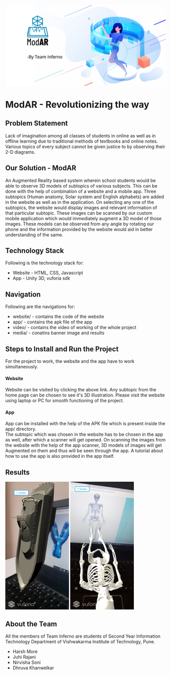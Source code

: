 <img src="media/Banner.png" alt="My cool logo"/>
<h1>ModAR - Revolutionizing the way</h1>
<h2>Problem Statement</h2>
<p>Lack of imagination among all classes of students in online as well as in offline learning due to traditional methods of textbooks and online notes. Various topics of every subject cannot be given justice to by observing their 2-D diagrams. </p>

<h2>Our Solution - ModAR</h2>
<p>An Augmented Reality based system wherein school students would be able to observe 3D models of subtopics of various subjects. This can be done with the help of combination of a website and a mobile app. Three subtopics (Human anatomy, Solar system and English alphabets) are added in the website as well as in the application. On selecting  any one of the subtopics, the website would display images and relevant information of that particular subtopic. These images can be scanned by our custom mobile application which would immediately augment a 3D model of those images. These models can be observed from any angle by rotating our phone and the information provided by the website would aid in better understanding of the same.</p>

<h2>Technology Stack</h2>
Following is the technology stack for:

* Website - HTML, CSS, Javascript
* App - Unity 3D, vuforia sdk


<h2>Navigation</h2>
Following are the navigations for:

* website/ - contains the code of the website
* app/ - contains the apk file of the app
* video/ - contains the video of working of the whole project
* media/ - conatins banner image and results

<h2>Steps to Install and Run the Project</h2>
For the project to work, the website and the app have to work simultaneously.

<h4>Website</h2>
Website can be visited by clicking the above link. Any subtopic from the home page can be chosen to see it's 3D illustration. Please visit the website using laptop or PC for smooth functioning of the project.

<h4>App</h2>
App can be installed with the help of the APK file which is present inside the app/ directory.  
<br />
The subtopic which was chosen in the website has to be chosen in the app as well, after which a scanner will get opened. On scanning the images from the website with the help of the app scanner, 3D models of images will get Augmented on them and thus will be seen through the app. A tutorial about how to use the app is also provided in the app itself. 

<h2>Results</h2>
<img src="media/Yatch.jpg" alt="My cool logo" width="200" height="400" />
<img src="media/Skeleton.jpg" alt="My cool logo" width="200" height="400"/>

<h2>About the Team</h2>
All the members of Team Inferno are students of Second Year Information Technology Department of Vishwakarma Institute of Technology, Pune.


* Harsh More
* Juhi Rajani
* Nirvisha Soni
* Dhruva Khanwelkar
